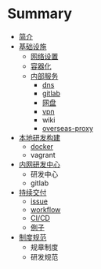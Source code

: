 # Summary

* [简介](README.md)
* [基础设施](build/README.md)
  * [网络设置](build/net.md)
  * [容器化](build/docker.md)
  * [内部服务](build/service.md)
    * [dns](build/dns.md)
    * [gitlab](build/gitlab.md)
    * [网盘](build/pan.md)
    * [vpn](build/vpn.md)
    * wiki
    * [overseas-proxy](build/proxy.md)
* [本地研发构建](docker.md)
  * [docker](docker/docker.md)
  * vagrant
* [内网研发中心](center.md)
  * 研发中心
  * gitlab
* [持续交付](cd.md)
  * [issue](cd/issue.md)
  * [workflow](cd/workflow.md)
  * [CI/CD](cd/cicd.md)
  * [例子](cd/example.md)
* [制度规范](zhi-du-gui-fan.md)
  * 规章制度
  * 研发规范


